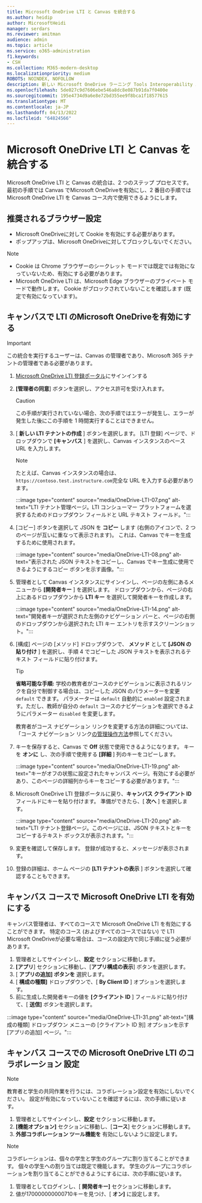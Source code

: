 ```yaml
---
title: Microsoft OneDrive LTI と Canvas を統合する
ms.author: heidip
author: MicrosoftHeidi
manager: serdars
ms.reviewer: amitman
audience: admin
ms.topic: article
ms.service: o365-administration
f1.keywords:
- CSH
ms.collection: M365-modern-desktop
ms.localizationpriority: medium
ROBOTS: NOINDEX, NOFOLLOW
description: 新しい Microsoft OneDrive ラーニング Tools Interoperability App for Canvas を使用して、課題の作成と採点、コース コンテンツのビルドとキュレーション、ファイルでの共同作業をリアルタイムで行うことができます。
ms.openlocfilehash: 5de027c9d7606ebe546a8dc8e087b91da7f0400e
ms.sourcegitcommit: 195e4734d9a6e8e72bd355ee9f8bca1f18577615
ms.translationtype: MT
ms.contentlocale: ja-JP
ms.lasthandoff: 04/13/2022
ms.locfileid: "64824566"
---
```

# <a name="integrate-microsoft-onedrive-lti-with-canvas"></a>Microsoft OneDrive LTI と Canvas を統合する

Microsoft OneDrive LTI と Canvas の統合は、2 つのステップ プロセスです。 最初の手順では Canvas でMicrosoft OneDriveを有効にし、2 番目の手順ではMicrosoft OneDrive LTI を Canvas コース内で使用できるようにします。

## <a name="recommended-browser-settings"></a>推奨されるブラウザー設定

- Microsoft OneDriveに対して Cookie を有効にする必要があります。
- ポップアップは、Microsoft OneDriveに対してブロックしないでください。

> [!NOTE]
>
> - Cookie は Chrome ブラウザーのシークレット モードでは既定では有効になっていないため、有効にする必要があります。
> - Microsoft OneDrive LTI は、Microsoft Edge ブラウザーのプライベート モードで動作します。 Cookie がブロックされていないことを確認します (既定で有効になっています)。

## <a name="enable-microsoft-onedrive-lti-in-canvas"></a>キャンバスで LTI のMicrosoft OneDriveを有効にする

> [!IMPORTANT]
> この統合を実行するユーザーは、Canvas の管理者であり、Microsoft 365 テナントの管理者である必要があります。

1. <a href="https://onedrivelti.microsoft.com/admin" target="_blank">Microsoft OneDrive LTI 登録ポータル</a>にサインインする
2. **[管理者の同意**] ボタンを選択し、アクセス許可を受け入れます。

   > [!CAUTION]
   > この手順が実行されていない場合、次の手順ではエラーが発生し、エラーが発生した後にこの手順を 1 時間実行することはできません。

3. [ **新しい LTI テナントの作成** ] ボタンを選択します。 [LTI 登録] ページで、ドロップダウンで **[キャンバス** ] を選択し、Canvas インスタンスのベース URL を入力します。

   > [!NOTE]
   > たとえば、Canvas インスタンスの場合は、 `https://contoso.test.instructure.com`完全な URL を入力する必要があります。

   :::image type="content" source="media/OneDrive-LTI-07.png" alt-text="LTI テナント管理ページ。LTI コンシューマー プラットフォームを選択するためのドロップダウン フィールドと URL テキスト フィールド。":::

4. [コピー] ボタンを選択して JSON を **コピー** します (右側のアイコンで、2 つのページが互いに重なって表示されます)。 これは、Canvas でキーを生成するために使用されます。

   :::image type="content" source="media/OneDrive-LTI-08.png" alt-text="表示された JSON テキストをコピーし、Canvas でキー生成に使用できるようにするコピー ボタンを示す画像。":::

5. 管理者として Canvas インスタンスにサインインし、ページの左側にあるメニューから **[開発者キー** ] を選択します。 ドロップダウンから、ページの右上にあるドロップダウンから **LTI キー** を選択して開発者キーを作成します。

   :::image type="content" source="media/OneDrive-LTI-14.png" alt-text="開発者キーが選択された左側のナビゲーション バーと、ページの右側のドロップダウンから選択された LTI キー エントリを示すスクリーンショット。":::

6. [構成] ページの [メソッド] ドロップダウンで、 **メソッド** として **[JSON の貼り付け** ] を選択し、手順 4 でコピーした JSON テキストを表示されるテキスト フィールドに貼り付けます。

    > [!TIP]
    > **省略可能な手順:** 学校の教育者がコースのナビゲーションに表示されるリンクを自分で制御する場合は、コピーした JSON のパラメーターを変更 ``default`` できます。 パラメーターは ``default`` 自動的に ``enabled`` 設定されます。ただし、教師が自分の ``default`` コースのナビゲーションを選択できるようにパラメーター ``disabled`` を変更します。
    >
    > 教育者がコース ナビゲーション リンクを変更する方法の詳細については、「コース ナビゲーション リンク[の管理操作方法](https://community.canvaslms.com/t5/Instructor-Guide/How-do-I-manage-Course-Navigation-links/ta-p/1020)参照してください。

7. キーを保存すると、Canvas で **Off** 状態で使用できるようになります。 キーを **オンに** し、次の手順で使用する **[詳細** ] 列のキーをコピーします。

   :::image type="content" source="media/OneDrive-LTI-19.png" alt-text="キーがオフの状態に設定されたキャンバス ページ。有効にする必要があり、このページの詳細列からキーをコピーする必要があります。":::

8. Microsoft OneDrive LTI 登録ポータルに戻り、**キャンバス クライアント ID** フィールドにキーを貼り付けます。 準備ができたら、[ **次へ** ] を選択します。

   :::image type="content" source="media/OneDrive-LTI-20.png" alt-text="LTI テナント登録ページ。このページには、JSON テキストとキーをコピーするテキスト ボックスが表示されます。":::

9. 変更を確認して保存します。 登録が成功すると、メッセージが表示されます。
10. 登録の詳細は、ホーム ページの **[LTI テナントの表示** ] ボタンを選択して確認することもできます。

## <a name="enable-microsoft-onedrive-lti-in-canvas-courses"></a>キャンバス コースで Microsoft OneDrive LTI を有効にする

キャンバス管理者は、すべてのコースで Microsoft OneDrive LTI を有効にすることができます。 特定のコース (およびすべてのコースではない) で LTI Microsoft OneDriveが必要な場合は、コースの設定内で同じ手順に従う必要があります。

1. 管理者としてサインインし、**設定** セクションに移動します。
2. **[アプリ**] セクションに移動し、[**アプリ構成の表示**] ボタンを選択します。
3. [ **アプリの追加] ボタンを** 選択します。
4. [ **構成の種類]** ドロップダウンで、[ **By Client ID** ] オプションを選択します。
5. 前に生成した開発者キーの値を **[クライアント ID** ] フィールドに貼り付けて、[ **送信]** ボタンを選択します。

:::image type="content" source="media/OneDrive-LTI-31.png" alt-text="[構成の種類] ドロップダウン メニューの [クライアント ID 別] オプションを示す [アプリの追加] ページ。":::

## <a name="collaboration-settings-for-microsoft-onedrive-lti-in-canvas-courses"></a>キャンバス コースでの Microsoft OneDrive LTI のコラボレーション 設定

> [!NOTE]
> 教育者と学生の共同作業を行うには、コラボレーション設定を有効にしないでください。 設定が有効になっていないことを確認するには、次の手順に従います。

1. 管理者としてサインインし、**設定** セクションに移動します。
1. **[機能オプション]** セクションに移動し、[**コース**] セクションに移動します。
1. **外部コラボレーション ツール機能を** 有効にしないように設定します。

> [!NOTE]
> コラボレーションは、個々の学生と学生のグループに割り当てることができます。 個々の学生への割り当ては既定で機能します。 学生のグループにコラボレーションを割り当てることができるようにするには、次の手順に従います。

1. 管理者としてログインし、[ **開発者キー]** セクションに移動します。
1. 値が170000000000710キーを見つけ、[ **オン]** に設定します。
